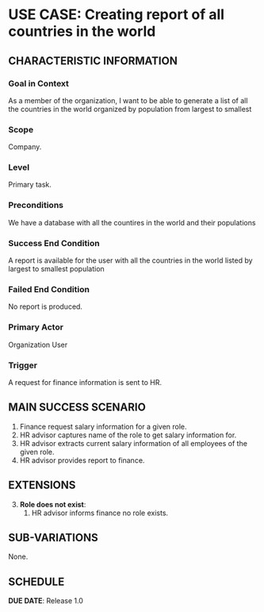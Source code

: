 # USE CASE: Creating report of all countries in the world

## CHARACTERISTIC INFORMATION

### Goal in Context

As a member of the organization, I want to be able to generate a list of all the countries in the world organized by population from largest to smallest

### Scope

Company.

### Level

Primary task.

### Preconditions

We have a database with all the countires in the world and their populations

### Success End Condition

A report is available for the user with all the countries in the world listed by largest to smallest population

### Failed End Condition

No report is produced.

### Primary Actor

Organization User

### Trigger

A request for finance information is sent to HR.

## MAIN SUCCESS SCENARIO

1. Finance request salary information for a given role.
2. HR advisor captures name of the role to get salary information for.
3. HR advisor extracts current salary information of all employees of the given role.
4. HR advisor provides report to finance.

## EXTENSIONS

3. **Role does not exist**:
    1. HR advisor informs finance no role exists.

## SUB-VARIATIONS

None.

## SCHEDULE

**DUE DATE**: Release 1.0